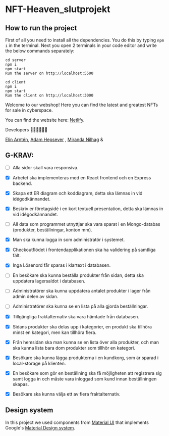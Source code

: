 # NFT-Heaven_slutprojekt

## How to run the project

First of all you need to install all the dependencies. You do this by typing `npm i` in the terminal. Next you open 2 terminals in your code editor and write the below commands separately:

```
cd server
npm i
npm start
Run the server on http://localhost:5500

cd client
npm i
npm start
Run the client on http://localhost:3000
```

Welcome to our webshop! Here you can find the latest and greatest NFTs for sale in cyberspace.

You can find the website here: [Netlify](nftheaven.netlify.app).

Developers 👩‍💻👨‍💻👩‍💻

[Elin Arntén](https://github.com/elinarnten),
[Adam Hepsever](https://github.com/AdaHep) ,
[Miranda Nilhag](http://github.com/mirrenil) &



## G-KRAV:
- [ ] Alla sidor skall vara responsiva.
- [X] Arbetet ska implementeras med en React frontend och en Express backend.
- [X] Skapa ett ER diagram och koddiagram, detta ska lämnas in vid idégodkännandet.
- [X] Beskriv er företagsidé i en kort textuell presentation, detta ska lämnas in vid idégodkännandet.
- [ ] All data som programmet utnyttjar ska vara sparat i en Mongo-databas (produkter, beställningar, konton mm).
- [X] Man ska kunna logga in som administratör i systemet.
- [X] Checkoutflödet i frontendapplikationen ska ha validering på samtliga fält.
- [X] Inga Lösenord får sparas i klartext i databasen.
- [ ] En besökare ska kunna beställa produkter från sidan, detta ska uppdatera lagersaldot i databasen.
- [ ] Administratörer ska kunna uppdatera antalet produkter i lager från admin delen av sidan.
- [ ] Administratörer ska kunna se en lista på alla gjorda beställningar.
- [x] Tillgängliga fraktalternativ ska vara hämtade från databasen.
- [x] Sidans produkter ska delas upp i kategorier, en produkt ska tillhöra minst en kategori, men kan tillhöra flera.
- [x] Från hemsidan ska man kunna se en lista över alla produkter, och man ska kunna lista bara dom produkter som tillhör en kategori.
- [X] Besökare ska kunna lägga produkterna i en kundkorg, som är sparad i local-storage på klienten.
- [x] En besökare som gör en beställning ska få möjligheten att registrera sig samt logga in och måste vara inloggad som kund innan beställningen skapas.
- [X] Besökare ska kunna välja ett av flera fraktalternativ.



## Design system

In this project we used components from [Material UI](https://mui.com/#/) that implements Google's [Material Design system](https://material.io/).
